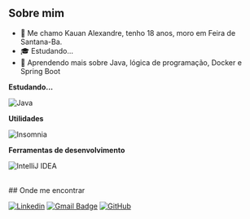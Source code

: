 ## Sobre mim

- 🤔 Me chamo Kauan Alexandre, tenho 18 anos, moro em Feira de Santana-Ba.
- 🎓 Estudando...
- 🌱 Aprendendo mais sobre Java, lógica de programação, Docker e Spring Boot

**Estudando...**

![Java](https://img.shields.io/badge/java-%23ED8B00.svg?style=for-the-badge&logo=openjdk&logoColor=white)

**Utilidades**

![Insomnia](https://img.shields.io/badge/-Insomnia-333333?style=flat-square&logo=insomnia)

**Ferramentas de desenvolvimento**

![IntelliJ IDEA](https://img.shields.io/badge/IntelliJIDEA-000000.svg?style=flat-square&logo=intellij-idea&logoColor=white)

<br/>
## Onde me encontrar

[![Linkedin](https://img.shields.io/badge/-Kauan-blue?style=flat-square&logo=Linkedin&logoColor=white&link=https://www.linkedin.com/in/kauan-alexandre-97b763217/)](https://www.linkedin.com/in/kauan-alexandre-97b763217/)
[![Gmail Badge](https://img.shields.io/badge/-atomicroyale334@gmail.com-006bed?style=flat-square&logo=Gmail&logoColor=white&link=mailto:atomicroyale334@gmail.com)](mailto:atomicroyale334@gmail.com)
[![GitHub](https://img.shields.io/badge/github-%23121011.svg?style=flat-square&logo=github&logoColor=white)](https://github.com/KaAlexandre)
